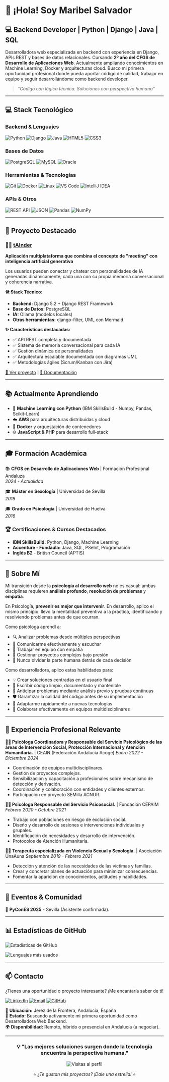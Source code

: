 # 👋 ¡Hola! Soy Maribel Salvador

## 💻 Backend Developer | Python | Django | Java | SQL

Desarrolladora web especializada en backend con experiencia en Django, APIs REST y bases de datos relacionales. Cursando **2º año del CFGS de Desarrollo de Aplicaciones Web**. Actualmente ampliando conocimientos en Machine Learning, Docker y arquitecturas cloud.
Busco mi primera oportunidad profesional donde pueda aportar código de calidad, trabajar en equipo y seguir desarrollándome como backend developer.

>  *"Código con lógica técnica. Soluciones con perspectiva humana"*
---

## 💻 Stack Tecnológico

### Backend & Lenguajes
![Python](https://img.shields.io/badge/-Python-3776AB?style=for-the-badge&logo=python&logoColor=white)
![Django](https://img.shields.io/badge/-Django-092E20?style=for-the-badge&logo=django&logoColor=white)
![Java](https://img.shields.io/badge/-Java-007396?style=for-the-badge&logo=openjdk&logoColor=white)
![HTML5](https://img.shields.io/badge/-HTML5-E34F26?style=for-the-badge&logo=html5&logoColor=white)
![CSS3](https://img.shields.io/badge/-CSS3-1572B6?style=for-the-badge&logo=css3&logoColor=white)

### Bases de Datos
![PostgreSQL](https://img.shields.io/badge/-PostgreSQL-336791?style=for-the-badge&logo=postgresql&logoColor=white)
![MySQL](https://img.shields.io/badge/-MySQL-4479A1?style=for-the-badge&logo=mysql&logoColor=white)
![Oracle](https://img.shields.io/badge/-Oracle-F80000?style=for-the-badge&logo=oracle&logoColor=black)

### Herramientas & Tecnologías
![Git](https://img.shields.io/badge/-Git-F05032?style=for-the-badge&logo=git&logoColor=white)
![Docker](https://img.shields.io/badge/-Docker-2496ED?style=for-the-badge&logo=docker&logoColor=white)
![Linux](https://img.shields.io/badge/-Linux-FCC624?style=for-the-badge&logo=linux&logoColor=black)
![VS Code](https://img.shields.io/badge/-VS%20Code-007ACC?style=for-the-badge&logo=visual-studio-code&logoColor=white)
![IntelliJ IDEA](https://img.shields.io/badge/-IntelliJ%20IDEA-000000?style=for-the-badge&logo=intellij-idea&logoColor=white)

### APIs & Otros
![REST API](https://img.shields.io/badge/-REST%20API-009688?style=for-the-badge&logo=fastapi&logoColor=white)
![JSON](https://img.shields.io/badge/-JSON-000000?style=for-the-badge&logo=json&logoColor=white)
![Pandas](https://img.shields.io/badge/-Pandas-150458?style=for-the-badge&logo=pandas&logoColor=white)
![NumPy](https://img.shields.io/badge/-NumPy-013243?style=for-the-badge&logo=numpy&logoColor=white)

---

## 🎯 Proyecto Destacado

### 🤖💕 [tAInder](https://github.com/MaribelSR/tAInder)
**Aplicación multiplataforma que combina el concepto de "meeting" con inteligencia artificial generativa**

Los usuarios pueden conectar y chatear con personalidades de IA generadas dinámicamente, cada una con su propia memoria conversacional y coherencia narrativa.

**🛠️ Stack Técnico:**
- **Backend:** Django 5.2 + Django REST Framework
- **Base de Datos:** PostgreSQL
- **IA:** Ollama (modelos locales)
- **Otras herramientas:** django-filter, UML con Mermaid

**✨ Características destacadas:**
- ✅ API REST completa y documentada
- ✅ Sistema de memoria conversacional para cada IA
- ✅ Gestión dinámica de personalidades
- ✅ Arquitectura escalable documentada con diagramas UML
- ✅ Metodologías ágiles (Scrum/Kanban con Jira)

[🔗 Ver proyecto](https://github.com/MaribelSR/tAInder) | [📖 Documentación](https://github.com/MaribelSR/tAInder#readme)

---

## 📚 Actualmente Aprendiendo

- 🧠 **Machine Learning con Python** (IBM SkillsBuild - Numpy, Pandas, Scikit-Learn)
- ☁️ **AWS** para arquitecturas distribuidas y cloud
- 🐳 **Docker** y orquestación de contenedores
- 🌐 **JavaScript & PHP** para desarrollo full-stack

---

## 🎓 Formación Académica

📚 **CFGS en Desarrollo de Aplicaciones Web** | Formación Profesional Andaluza  
*2024 - Actualidad*

🎓 **Máster en Sexología** | Universidad de Sevilla  
*2018*

🎓 **Grado en Psicología** | Universidad de Huelva  
*2016*

### 🏆 Certificaciones & Cursos Destacados
- **IBM SkillsBuild:** Python, Django, Machine Learning
- **Accenture - Fundaula:** Java, SQL, PSeInt, Programación
- **Inglés B2** - British Council (APTIS)

---

## 🌟 Sobre Mí

Mi transición desde la **psicología al desarrollo web** no es casual: ambas disciplinas requieren **análisis profundo**, **resolución de problemas** y **empatía**. 

En Psicología, **prevenir es mejor que intervenir**. En desarrollo, aplico el mismo principio: llevo la mentalidad preventiva a la práctica, identificando y resolviendo problemas antes de que ocurran.

Como psicóloga aprendí a:
- 🔍 Analizar problemas desde múltiples perspectivas
- 💬 Comunicarme efectivamente y escuchar
- 🤝 Trabajar en equipo con empatía
- 🎯 Gestionar proyectos complejos bajo presión
- 💙 Nunca olvidar la parte humana detrás de cada decisión

Como desarrolladora, aplico estas habilidades para:
- 💡 Crear soluciones centradas en el usuario final
- 📝 Escribir código limpio, documentado y mantenible
- 🧪 Anticipar problemas mediante análisis previo y pruebas continuas
- 🛡️ Garantizar la calidad del código antes de su implementación
- 🔄 Adaptarme rápidamente a nuevas tecnologías
- 🚀 Colaborar efectivamente en equipos multidisciplinares

---

## 💼 Experiencia Profesional Relevante

**🧠👥 Psicóloga Coordinadora y Responsable del Servicio Psicológico de las áreas de Intervención Social, Protección Internacional y Atención Humanitaria.** | CEAIN (Federación Andalucía Acoge) 
*Enero 2022 - Diciembre 2024*
- Coordinación de equipos multidisciplinares.
- Gestión de proyectos complejos.
- Sensibilización y capacitación a profesionales sobre mecanismo de detección y derivación.
- Coordinación y colaboración con entidades y clientes externos.
- Participación en proyecto SEMilla ACNUR.

**🧠👥 Psicóloga Responsable del Servicio Psicosocial.** | Fundación CEPAIM  
*Febrero 2020 - Octubre 2021*
- Trabajo con poblaciones en riesgo de exclusión social.
- Diseño y desarrollo de sesiones e intervenciones individuales y grupales.
- Identificación de necesidades y desarrollo de intervención.
- Protocolos de Atención Humanitaria.
  
**🧠👥 Terapeuta especializada en Violencia Sexual y Sexología.** | Asociación UnaAuna
*Septiembre 2019 - Febrero 2021*
- Detección y atención de las necesidades de las víctimas y familias.
- Crear y concretar planes de actuación para minimizar consecuencias.
- Fomentar la aparición de conocimientos, actitudes y habilidades. 
---

## 🎤 Eventos & Comunidad

📍 **PyConES 2025** - Sevilla (Asistente confirmada). 

---

## 📊 Estadísticas de GitHub

![Estadísticas de GitHub](https://github-readme-stats.vercel.app/api?username=MaribelSR&show_icons=true&theme=radical&hide_border=true&include_all_commits=true&count_private=true)

![Lenguajes más usados](https://github-readme-stats.vercel.app/api/top-langs/?username=MaribelSR&layout=compact&theme=radical&hide_border=true)

---

## 📫 Contacto

¿Tienes una oportunidad o proyecto interesante? ¡Me encantaría saber de ti!

[![LinkedIn](https://img.shields.io/badge/-María%20Isabel%20Salvador-0077B5?style=for-the-badge&logo=linkedin&logoColor=white)](https://www.linkedin.com/in/maribelsalvadorr/)
[![Email](https://img.shields.io/badge/-maribelsalvadorr@gmail.com-D14836?style=for-the-badge&logo=gmail&logoColor=white)](mailto:maribelsalvadorr@gmail.com)
[![GitHub](https://img.shields.io/badge/-@MaribelSR-181717?style=for-the-badge&logo=github&logoColor=white)](https://github.com/MaribelSR)

📍 **Ubicación:** Jerez de la Frontera, Andalucía, España  
💼 **Estado:** Buscando activamente mi primera oportunidad como Desarrolladora Web Backend.  
🌍 **Disponibilidad:** Remoto, híbrido o presencial en Andalucía (a negociar).

---

<div align="center">

### 💡 "Las mejores soluciones surgen donde la tecnología encuentra la perspectiva humana."

![Visitas al perfil](https://komarev.com/ghpvc/?username=MaribelSR&color=blueviolet&style=for-the-badge)

⭐️ *¿Te gustan mis proyectos? ¡Dale una estrella!* ⭐️

</div>
